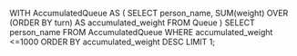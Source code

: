 
WITH AccumulatedQueue AS (
    SELECT person_name, SUM(weight) OVER (ORDER BY turn) AS accumulated_weight
    FROM Queue
)
SELECT person_name FROM AccumulatedQueue
WHERE accumulated_weight <=1000
ORDER BY accumulated_weight DESC
LIMIT 1;
